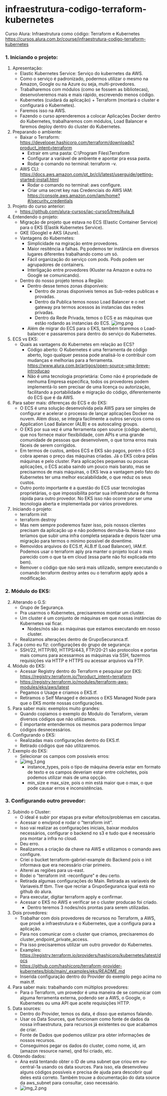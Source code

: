 # infraestrutura-codigo-terraform-kubernetes
Curso Alura: Infraestrutura como código: Terraform e Kubernetes
https://cursos.alura.com.br/course/infraestrutura-codigo-terraform-kubernetes

### 1. Iniciando o projeto:
1. Apresentação:
   * Elastic Kubernetes Service: Serviço do kubernetes da AWS.
   * Como o serviço é padronizado, podermos utilizar o mesmo na Amazon, Google ou na Azure ou seja, multi-provedores.
   * Trabalharemos com módulos (como se fossem as bibliotecas), desenvolveremos mais e mais rápido, escrevendo menos código.
   * Kubernetes (cuidará da aplicação) + Terraform (montará o cluster e configurará o Kubernetes).
   * Faremos isso na AWS.
   * Fazendo o curso aprenderemos a colocar Aplicações Docker dentro do Kubernetes, trabalharemos com módulos, Load Balancer e faremos deploy dentro do cluster do Kubernetes.
2. Preparando o ambiente:
   * Baixar o Terraform: https://developer.hashicorp.com/terraform/downloads?product_intent=terraform
     * Extrair em uma pasta: C:\Program Files\Terraform
     * Configurar a variável de ambiente e apontar pra essa pasta.
     * Rodar o comando no terminal: terraform -v.
   * AWS CLI: https://docs.aws.amazon.com/pt_br/cli/latest/userguide/getting-started-install.html
     * Rodar o comando no terminal: aws configure.
     * Criar uma secret key nas Credenciais do AWS IAM: https://console.aws.amazon.com/iam/home?#/security_credentials
3. Projeto do curso anterior:
   * https://github.com/alura-cursos/iac-curso5/tree/Aula_6
4. Entendendo o projeto:
   * Migração de projeto que estava no ECS (Elastic Container Service) para o EKS (Elastik Kubernetes Service).
   * GKE (Google) e AKS (Azure).
   * Vantagens do Kubernetes:
     * Simplicidade na mgiração entre provedores.
     * Maior resitência a falhas. Pq podemos ter instância em diversos lugares diferentes trabalhando como um só.
     * Fácil organização do serviço com pods. Pods podem ser agrupadores de containers.
     * Interligação entre provedores (Kluster na Amazon e outra no Google se comunicando).
   * Dentro do nosso projeto temos a Região: 
     * Dentro desse temos zonas disponíveis: 
       * Dentro de zonas disponiveis temos as Sub-redes publicas e provadas.
       * Dentro da Publica temos nosso Load Balancer e o net gateway pra termos acessos às instancias das redes privadas.
       * Dentro da Rede Privada, temos o ECS e as máquinas que estão rodando as instancias do ECS.
       ![img.png](img.png)
     * Além de migrar do ECS para o EKS, também tiraremos o Load-balancer e passaremos para dentro do serviço do Kubernetes.
5. ECS vs EKS:
   * Quais as vantagens do Kubernetes em relação ao ECS?
     * Código aberto: O Kubernetes é uma ferramenta de código aberto, logo qualquer pessoa pode analisá-lo e contribuir com mudanças e melhorias para a ferramenta. https://www.alura.com.br/artigos/open-source-uma-breve-introducao
     * Não é uma tecnologia proprietária: Como não é propriedade de nenhuma Empresa especifica, todos os provedores podem implementá-lo sem precisar de uma licença ou autorização, facilitando a portabilidade e migração do código, diferentemente do ECS que é da AWS.
6. Para saber mais: diferenças do ECS e do EKS:
   * O ECS é uma solução desenvolvida pela AWS para ser simples de configurar e acelerar o processo de lançar aplicações Docker na nuvem. Além disso, se integra facilmente a outros serviços como os Application Load Balancer (ALB) e os autoscaling groups. 
   * O EKS por sua vez é uma ferramenta open source (código aberto), que nos fornece maior flexibilidade, com APIs e uma grande comunidade de pessoas que desenvolvem, o que torna erros mais fáceis de serem corrigidos. 
   * Em termos de custos, ambos ECS e EKS são pagos, porém o ECS cobra apenas o preço das máquinas criadas. Já o EKS cobra pelas máquinas e pelo cluster. Para aplicações pequenas ou poucas aplicações, o ECS acaba saindo um pouco mais barato, mas se precisarmos de mais máquinas, o EKS leva a vantagem pelo fato do Kubernetes ter uma melhor escalabilidade, o que reduz os seus custos. 
   * Outro ponto importante é a questão do ECS usar tecnologias proprietárias, o que impossibilita portar sua infraestrutura de forma rápida para outro provedor. No EKS isso não ocorre por ser uma tecnologia aberta e implementada por vários provedores.
7. Iniciando o projeto:
   * terraform init
   * terraform destroy
   * Mas nem sempre poderemos fazer isso, pois nossos clientes precisam da aplicação up e não podemos derruba-la. Nesse caso teríamos que subir uma infra completa separada e depois fazer uma migração para termos o minimo possivel de downtime.
   * Removidos arquivos do ECS.tf, ALB.tf (Load Balancer), IAM.tf. Podemos usar o terraform aply pra manter o projeto local o mais parecido com o que ta em cloud (essa parte não foi explicada mto bem).
   * Remover o código que não será mais utilizado, sempre executando o comando terraform destroy antes ou o terraform apply após a modificação.
### 2. Módulo do EKS:
2. Alterando o G.S:
   * Grupo de Segurança.
   * Pra usarmos o Kubernetes, precisaremos montar um cluster.
   * Um cluster é um conjunto de máquinas em que nossas instâncias do Kubernetes vai ficar.
     * Nodes/nós são as máquinas que estamos executando em nosso cluster.
   * Realizamos alterações dentro de GrupoSecuranca.tf.
3. Faça como eu fiz: configurações do grupo de segurança:
   * SSH/22, HTTP/80, HTTPS/443, FTP/20-21 são protocolos e portas mais comuns para acessarmos as máquinas via SSH, fazermos requisições via HTTP e HTTPS ou acessar arquivos via FTP.
4. Módulo do EKS:
   * Acessar Registry dentro do Terraform e pesquisar por EKS: https://registry.terraform.io/?product_intent=terraform
   * https://registry.terraform.io/modules/terraform-aws-modules/eks/aws/latest
   * Pegamos o Usage e criamos o EKS.tf.
   * Retiramos o Self Managed e deixamos o EKS Managed Node para que o EKS monte nossas configurações.
5. Para saber mais: exemplos muito grandes:
   * Quando copiamos o exemplo do Modulo do Terraform, vieram diversos códigos que não utilizamos.
   * É importante entendermos os mesmos para podermos limpar códigos desnecessários.
6. Configurando o EKS:
   * Realizadas mais configurações dentro do EKS.tf.
   * Retirado códigos que não utilizaremos.
7. Exemplo do EKS:
   * Selecionar os campos com possíveis erros:
   * ![img_1.png](img_1.png)
     * instance_types, pois o tipo de máquina deveria estar em formato de texto e os campos deveriam estar entre colchetes, pois podemos utilizar mais de uma opçção.
     * min_size e max_size, pois o min está maior que o max, o que pode causar erros e inconsistências.
### 3. Configurando outro provedor:
2. Subindo o Cluster:
   * O ideal é subir por etapas pra evitar efeitos/problemas em cascatas.
   * Acessar o env/prod e rodar o "terraform init".
   * Isso vai realizar as configurações iniciais, baixar modulos necessários, configurar o backend no s3 e tudo que é necessário pra montar a infra no cloud.
   * Deu erro.
   * Realizamos a criação da chave na AWS e utilizamos o comando aws configure.
   * Criei o bucket terraform-gabriel-example do Backend pois o init informava que era necessário criar primeiro.
   * Alterei as regiões para us-east.
   * Rodei o "terraform init -reconfigure" e deu certo.
   * Retirada algumas configurações do Main. Retirada as variaveis de Variaveis.tf tbm. Tive que recriar a GrupoSeguranca igual está no github do alura.
   * Para executar, digitar terraform apply e confirmar.
   * Acessar o EKS no AWS e verificar se o cluster producao foi criado.
     * Dentro teremos 3 nodes/nós prontas para serem utilizadas.
4. Dois provedores:
   * Trabalhar com dois provedores de recursos no Terraform, a AWS, que provê a infraestrutura e o Kubernetes, que a configura para a aplicação.
   * Para nos comunicar com o cluster que criamos, precisaremos do cluster_endpoint_private_access.
   * Pra isso precisaremos utilizar um outro provedor do Kubernetes.
   * Examples: https://registry.terraform.io/providers/hashicorp/kubernetes/latest/docs
   * https://github.com/hashicorp/terraform-provider-kubernetes/blob/main/_examples/eks/README.md
   * Inserida configuração dentro do Provider do exemplo pego acima no main.tf.
5. Para saber mais: trabalhando com múltiplos provedores:
   * Para o Terraform, um provedor é uma maneira de se comunicar com alguma ferramenta externa, podendo ser a AWS, o Google, o Kubernetes ou uma API que aceite requisições HTTP.
6. Data sources:
   * Dentro do Provider, temos os data, é disso que estamos falando.
   * Usar os Data Sources, que funcionam como fonte de dados da nossa infraestrutura, para recursos já existentes ou que acabamos de criar.
   * Fonte de Dados que podemos utilizar pra obter informações de nossos recursos.
   * Conseguimos pegar os dados do cluster, como nome, id, arn (amazon resource name), qnd foi criado, etc.
7. Obtendo dados:
   * Ana está tentando obter o ID de uma subnet que criou em eu-central-1a usando os data sources. Para isso, ela desenvolveu alguns códigos possíveis e precisa de ajuda para descobrir qual deles está correto. Também trouxe a documentação do data source da aws_subnet para consultar, caso necessário.
   * ![img_2.png](img_2.png)